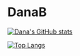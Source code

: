 # DanaB

[![Dana's GitHub stats](https://github-readme-stats.vercel.app/api?username=dbottoni&show_icons=true&theme=nightowl)](https://github.com/dbottoni/github-readme-stats)

[![Top Langs](https://github-readme-stats.vercel.app/api/top-langs/?username=dbottoni&layout=compact&theme=nightowl)](https://github.com/anuraghazra/github-readme-stats)
